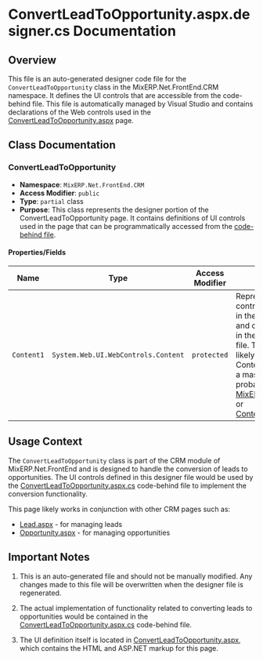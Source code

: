 # ConvertLeadToOpportunity.aspx.designer.cs Documentation

## Overview
This file is an auto-generated designer code file for the `ConvertLeadToOpportunity` class in the MixERP.Net.FrontEnd.CRM namespace. It defines the UI controls that are accessible from the code-behind file. This file is automatically managed by Visual Studio and contains declarations of the Web controls used in the [ConvertLeadToOpportunity.aspx](./ConvertLeadToOpportunity.aspx.md) page.

## Class Documentation

### ConvertLeadToOpportunity
- **Namespace**: `MixERP.Net.FrontEnd.CRM`
- **Access Modifier**: `public`
- **Type**: `partial` class
- **Purpose**: This class represents the designer portion of the ConvertLeadToOpportunity page. It contains definitions of UI controls used in the page that can be programmatically accessed from the [code-behind file](./ConvertLeadToOpportunity.aspx.cs.md).

#### Properties/Fields

| Name | Type | Access Modifier | Description |
|------|------|----------------|-------------|
| `Content1` | `System.Web.UI.WebControls.Content` | `protected` | Represents a Content control that is defined in the ASPX markup and can be accessed in the code-behind file. This control is likely placed inside a ContentPlaceholder of a master page, probably [MixERPMaster.Master](../MixERPMaster.Master.md) or [ContentMaster.Master](../ContentMaster.Master.md). |

## Usage Context

The `ConvertLeadToOpportunity` class is part of the CRM module of MixERP.Net.FrontEnd and is designed to handle the conversion of leads to opportunities. The UI controls defined in this designer file would be used by the [ConvertLeadToOpportunity.aspx.cs](./ConvertLeadToOpportunity.aspx.cs.md) code-behind file to implement the conversion functionality.

This page likely works in conjunction with other CRM pages such as:
- [Lead.aspx](./Lead.aspx.md) - for managing leads
- [Opportunity.aspx](./Opportunity.aspx.md) - for managing opportunities

## Important Notes

1. This is an auto-generated file and should not be manually modified. Any changes made to this file will be overwritten when the designer file is regenerated.

2. The actual implementation of functionality related to converting leads to opportunities would be contained in the [ConvertLeadToOpportunity.aspx.cs](./ConvertLeadToOpportunity.aspx.cs.md) code-behind file.

3. The UI definition itself is located in [ConvertLeadToOpportunity.aspx](./ConvertLeadToOpportunity.aspx.md), which contains the HTML and ASP.NET markup for this page.